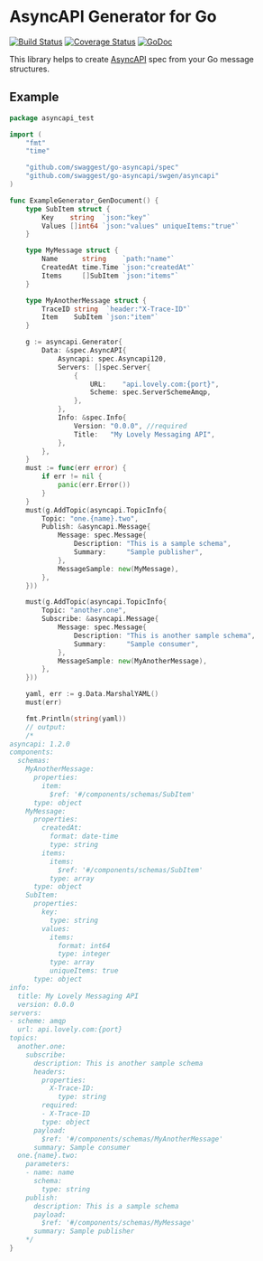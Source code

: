 # AsyncAPI Generator for Go

[![Build Status](https://travis-ci.org/swaggest/go-asyncapi.svg?branch=master)](https://travis-ci.org/swaggest/go-asyncapi)
[![Coverage Status](https://codecov.io/gh/swaggest/go-asyncapi/branch/master/graph/badge.svg)](https://codecov.io/gh/swaggest/go-asyncapi)
[![GoDoc](https://godoc.org/github.com/swaggest/go-asyncapi?status.svg)](https://godoc.org/github.com/swaggest/go-asyncapi)

This library helps to create [AsyncAPI](https://www.asyncapi.com/) spec from your Go message structures.

## Example

```go
package asyncapi_test

import (
	"fmt"
	"time"

	"github.com/swaggest/go-asyncapi/spec"
	"github.com/swaggest/go-asyncapi/swgen/asyncapi"
)

func ExampleGenerator_GenDocument() {
	type SubItem struct {
		Key    string  `json:"key"`
		Values []int64 `json:"values" uniqueItems:"true"`
	}

	type MyMessage struct {
		Name      string    `path:"name"`
		CreatedAt time.Time `json:"createdAt"`
		Items     []SubItem `json:"items"`
	}

	type MyAnotherMessage struct {
		TraceID string  `header:"X-Trace-ID"`
		Item    SubItem `json:"item"`
	}

	g := asyncapi.Generator{
		Data: &spec.AsyncAPI{
			Asyncapi: spec.Asyncapi120,
			Servers: []spec.Server{
				{
					URL:    "api.lovely.com:{port}",
					Scheme: spec.ServerSchemeAmqp,
				},
			},
			Info: &spec.Info{
				Version: "0.0.0", //required
				Title:   "My Lovely Messaging API",
			},
		},
	}
	must := func(err error) {
		if err != nil {
			panic(err.Error())
		}
	}
	must(g.AddTopic(asyncapi.TopicInfo{
		Topic: "one.{name}.two",
		Publish: &asyncapi.Message{
			Message: spec.Message{
				Description: "This is a sample schema",
				Summary:     "Sample publisher",
			},
			MessageSample: new(MyMessage),
		},
	}))

	must(g.AddTopic(asyncapi.TopicInfo{
		Topic: "another.one",
		Subscribe: &asyncapi.Message{
			Message: spec.Message{
				Description: "This is another sample schema",
				Summary:     "Sample consumer",
			},
			MessageSample: new(MyAnotherMessage),
		},
	}))

	yaml, err := g.Data.MarshalYAML()
	must(err)

	fmt.Println(string(yaml))
	// output:
	/*
asyncapi: 1.2.0
components:
  schemas:
    MyAnotherMessage:
      properties:
        item:
          $ref: '#/components/schemas/SubItem'
      type: object
    MyMessage:
      properties:
        createdAt:
          format: date-time
          type: string
        items:
          items:
            $ref: '#/components/schemas/SubItem'
          type: array
      type: object
    SubItem:
      properties:
        key:
          type: string
        values:
          items:
            format: int64
            type: integer
          type: array
          uniqueItems: true
      type: object
info:
  title: My Lovely Messaging API
  version: 0.0.0
servers:
- scheme: amqp
  url: api.lovely.com:{port}
topics:
  another.one:
    subscribe:
      description: This is another sample schema
      headers:
        properties:
          X-Trace-ID:
            type: string
        required:
        - X-Trace-ID
        type: object
      payload:
        $ref: '#/components/schemas/MyAnotherMessage'
      summary: Sample consumer
  one.{name}.two:
    parameters:
    - name: name
      schema:
        type: string
    publish:
      description: This is a sample schema
      payload:
        $ref: '#/components/schemas/MyMessage'
      summary: Sample publisher
	*/
}
```